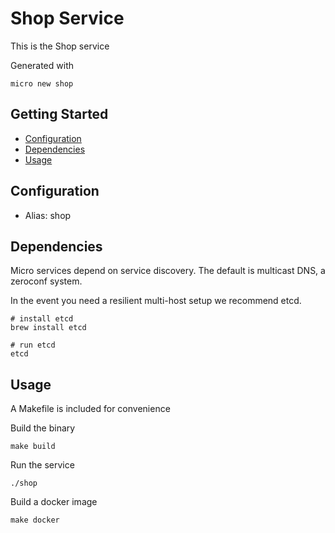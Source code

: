 # Shop Service

This is the Shop service

Generated with

```
micro new shop
```

## Getting Started

- [Configuration](#configuration)
- [Dependencies](#dependencies)
- [Usage](#usage)

## Configuration

- Alias: shop

## Dependencies

Micro services depend on service discovery. The default is multicast DNS, a zeroconf system.

In the event you need a resilient multi-host setup we recommend etcd.

```
# install etcd
brew install etcd

# run etcd
etcd
```

## Usage

A Makefile is included for convenience

Build the binary

```
make build
```

Run the service
```
./shop
```

Build a docker image
```
make docker
```